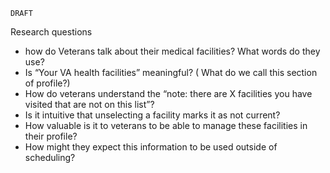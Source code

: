 `DRAFT`

Research questions
- how do Veterans talk about their medical facilities? What words do they use?
- Is “Your VA health facilities” meaningful? ( What do we call this section of profile?)
- How do veterans understand the “note: there are X facilities you have visited that are not on this list”?
- Is it intuitive that unselecting a facility marks it as not current?
- How valuable is it to veterans to be able to manage these facilities in their profile? 
- How might they expect this information to be used outside of scheduling?

